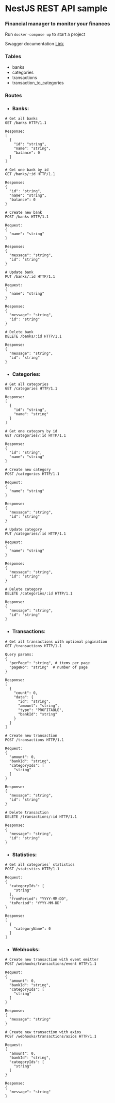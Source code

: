 # NestJS REST API sample
### Financial manager to monitor your finances

Run ```docker-compose up``` to start a project

Swagger documentation [Link](https://artemsopa.github.io/nest-rest-api/)

### Tables
- banks
- categories
- transactions
- transaction_to_categories

### Routes
- ### Banks:
```http
# Get all banks
GET /banks HTTP/1.1

Response:
[
  {
    "id": "string",
    "name": "string",
    "balance": 0
  }
]
```

```http
# Get one bank by id
GET /banks/:id HTTP/1.1

Response:
{
  "id": "string",
  "name": "string",
  "balance": 0
}
```
```http
# Create new bank
POST /banks HTTP/1.1

Request: 
{
  "name": "string"
}

Response:
{
  "message": "string",
  "id": "string"
}
```
```http
# Update bank
PUT /banks/:id HTTP/1.1

Request: 
{
  "name": "string"
}

Response:
{
  "message": "string",
  "id": "string"
}
```
```http
# Delete bank
DELETE /banks/:id HTTP/1.1

Response:
{
  "message": "string",
  "id": "string"
}
```

- ### Categories:
```http
# Get all categories
GET /categories HTTP/1.1

Response:
[
  {
    "id": "string",
    "name": "string"
  }
]
```
```http
# Get one category by id
GET /categories/:id HTTP/1.1

Response:
{
  "id": "string",
  "name": "string"
}
```
```http
# Create new category
POST /categories HTTP/1.1

Request: 
{
  "name": "string"
}

Response:
{
  "message": "string",
  "id": "string"
}
```
```http
# Update category
PUT /categories/:id HTTP/1.1

Request: 
{
  "name": "string"
}

Response:
{
  "message": "string",
  "id": "string"
}
```
```http
# Delete category
DELETE /categories/:id HTTP/1.1

Response:
{
  "message": "string",
  "id": "string"
}
```

- ### Transactions:
```http
# Get all transactions with optional pagination
GET /transactions HTTP/1.1

Query params:
{
  "perPage": "string", # items per page
  "pageNo": "string"  # number of page
}

Response:
[
  {
    "count": 0,
    "data": {
      "id": "string",
      "amount": "string",
      "type": "PROFITABLE",
      "bankId": "string"
    }
  }
]
```
```http
# Create new transaction
POST /transactions HTTP/1.1

Request: 
{
  "amount": 0,
  "bankId": "string",
  "categoryIds": [
    "string"
  ]
}

Response:
{
  "message": "string",
  "id": "string"
}
```
```http
# Delete transaction
DELETE /transactions/:id HTTP/1.1

Response:
{
  "message": "string",
  "id": "string"
}
```
- ### Statistics:
```http
# Get all categories` statistics
POST /statistics HTTP/1.1

Request: 
{
  "categoryIds": [
    "string"
  ],
  "fromPeriod": "YYYY-MM-DD",
  "toPeriod": "YYYY-MM-DD"
}

Response:
[
  {
    "categoryName": 0
  }
]
```
- ### Webhooks:
```http
# Create new transaction with event emitter
POST /webhooks/transactions/event HTTP/1.1

Request: 
{
  "amount": 0,
  "bankId": "string",
  "categoryIds": [
    "string"
  ]
}

Response:
{
  "message": "string"
}
```
```http
# Create new transaction with axios
POST /webhooks/transactions/axios HTTP/1.1

Request: 
{
  "amount": 0,
  "bankId": "string",
  "categoryIds": [
    "string"
  ]
}

Response:
{
  "message": "string"
}

```